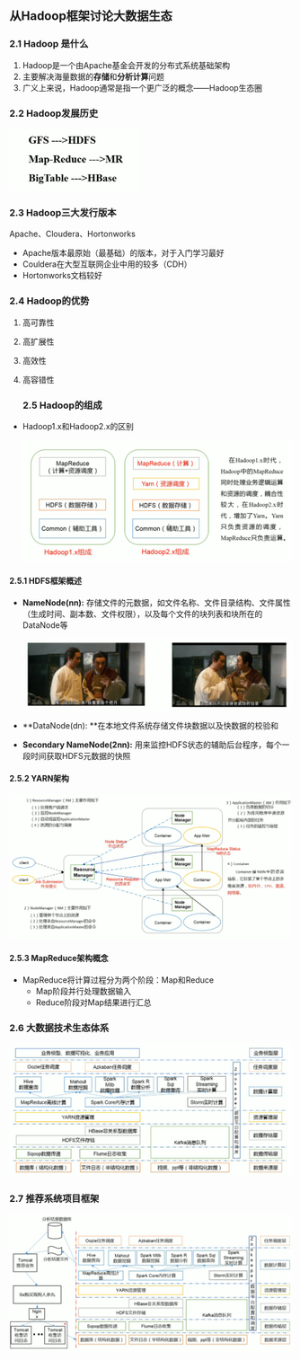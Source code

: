 ## 从Hadoop框架讨论大数据生态

### 2.1 Hadoop 是什么

1. Hadoop是一个由Apache基金会开发的分布式系统基础架构
2. 主要解决海量数据的**存储**和**分析计算**问题
3. 广义上来说，Hadoop通常是指一个更广泛的概念——Hadoop生态圈

### 2.2 Hadoop发展历史

![Google发表大数据相关论文](.\res\Google大数据论文.png)

### 2.3 Hadoop三大发行版本

Apache、Cloudera、Hortonworks

- Apache版本最原始（最基础）的版本，对于入门学习最好
- Couldera在大型互联网企业中用的较多（CDH）
- Hortonworks文档较好

### 2.4 Hadoop的优势

1. 高可靠性
2. 高扩展性
3. 高效性
4. 高容错性

	### 2.5 Hadoop的组成

- Hadoop1.x和Hadoop2.x的区别

  ![Hadoop1.x和Hadoop2.x的区别](.\res\Hadoop1.x与2.x的区别.png)

#### 2.5.1 HDFS框架概述

- **NameNode(nn):** 存储文件的元数据，如文件名称、文件目录结构、文件属性（生成时间、副本数、文件权限），以及每个文件的块列表和块所在的DataNode等

  ![NameNode](.\res\NameNode.png)

- **DataNode(dn):  **在本地文件系统存储文件块数据以及快数据的校验和

* **Secondary NameNode(2nn):** 用来监控HDFS状态的辅助后台程序，每个一段时间获取HDFS元数据的快照

#### 2.5.2 YARN架构

![YARN架构](.\res\YARN架构.png)

#### 2.5.3 MapReduce架构概念

- MapReduce将计算过程分为两个阶段：Map和Reduce
  - Map阶段并行处理数据输入
  - Reduce阶段对Map结果进行汇总

### 2.6 大数据技术生态体系

![大数据技术生态体系](.\res\大数据技术生态体系.png)

### 2.7 推荐系统项目框架

![推荐系统项目框架](.\res\推荐系统项目框架.png)